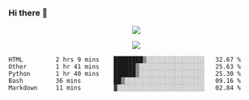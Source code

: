 ### Hi there 👋

<!--
**SuuTTT/SuuTTT** is a ✨ _special_ ✨ repository because its `README.md` (this file) appears on your GitHub profile.

Here are some ideas to get you started:

- 🔭 I’m currently working on ...
- 🌱 I’m currently learning ...
- 👯 I’m looking to collaborate on ...
- 🤔 I’m looking for help with ...
- 💬 Ask me about ...
- 📫 How to reach me: ...
- 😄 Pronouns: ...
- ⚡ Fun fact: ...
-->

<div align='center'>
    <p align='center'>
        <img src='https://github-readme-stats.vercel.app/api?line_height=27&username=SuuTTT&show_icons=true&theme=solarized-light'/>
    </p>
</div>    
<div align='center'>  
    <p align='center'>
        <img src='https://github-readme-stats.vercel.app/api/wakatime?username=SuuTTT&theme=solarized-light'/>
    </p>
    
</div>  

<!--START_SECTION:waka-->

```text
HTML         2 hrs 9 mins    ████████▒░░░░░░░░░░░░░░░░   32.67 %
Other        1 hr 41 mins    ██████▒░░░░░░░░░░░░░░░░░░   25.63 %
Python       1 hr 40 mins    ██████▒░░░░░░░░░░░░░░░░░░   25.30 %
Bash         36 mins         ██▒░░░░░░░░░░░░░░░░░░░░░░   09.16 %
Markdown     11 mins         ▓░░░░░░░░░░░░░░░░░░░░░░░░   02.84 %
```

<!--END_SECTION:waka-->
